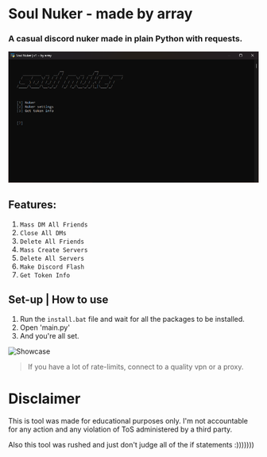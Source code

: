 # Soul Nuker - made by array
### A casual discord nuker made in plain Python with requests.

![Screenshot](8cv4om31.png)

## Features:
1. `Mass DM All Friends`
2. `Close All DMs`
3. `Delete All Friends`
3. `Mass Create Servers`
4. `Delete All Servers`
5. `Make Discord Flash`
6. `Get Token Info`

## Set-up | How to use

1. Run the `install.bat` file and wait for all the packages to be installed.
2. Open 'main.py'
3. And you're all set.

![Showcase](https://media.giphy.com/media/v1.Y2lkPTc5MGI3NjExZjIyZTBkYTY4ZWYzNzFhMzM1ZTg0ZjU2YjNhMGIyZjBjNjFjMzMzYiZjdD1n/Z4jw97TQ45UVk7eToM/giphy-downsized-large.gif)

> If you have a lot of rate-limits, connect to a quality vpn or a proxy.

# Disclaimer

This is tool was made for educational purposes only. I'm not accountable for any action and any violation of ToS administered by a third party.

Also this tool was rushed and just don't judge all of the if statements :)))))))

